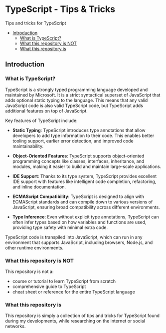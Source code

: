 # TypeScript - Tips & Tricks

Tips and tricks for TypeScript

- [Introduction](#introduction)
  - [What is TypeScript?](#what-is-typescript)
  - [What this repository is NOT](#what-this-repository-is-not)
  - [What this repository is](#what-this-repository-is)

## Introduction

### What is TypeScript?

TypeScript is a strongly typed programming language developed and maintained by Microsoft. It is a strict syntactical superset of JavaScript that adds optional static typing to the language. This means that any valid JavaScript code is also valid TypeScript code, but TypeScript adds additional features on top of JavaScript.

Key features of TypeScript include:

- **Static Typing**: TypeScript introduces type annotations that allow developers to add type information to their code. This enables better tooling support, earlier error detection, and improved code maintainability.

- **Object-Oriented Features**: TypeScript supports object-oriented programming concepts like classes, interfaces, inheritance, and modules, making it easier to build and maintain large-scale applications.

- **IDE Support**: Thanks to its type system, TypeScript provides excellent IDE support with features like intelligent code completion, refactoring, and inline documentation.

- **ECMAScript Compatibility**: TypeScript is designed to align with ECMAScript standards and can compile down to various versions of JavaScript, ensuring broad compatibility across different environments.

- **Type Inference**: Even without explicit type annotations, TypeScript can often infer types based on how variables and functions are used, providing type safety with minimal extra code.

TypeScript code is transpiled into JavaScript, which can run in any environment that supports JavaScript, including browsers, Node.js, and other runtime environments.

### What this repository is NOT

This repository is not a:

- course or tutorial to learn TypeScript from scratch
- comprehensive guide to TypeScript
- cheat sheet or reference for the entire TypeScript language

### What this repository is

This repository is simply a collection of tips and tricks for TypeScript found during my developments, while researching on the internet or social networks.
